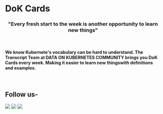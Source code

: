 # DoK Cards

   <h3 align="center"> "Every fresh start to the week is another opportunity to learn new things" </h3>

<br>

#### We know Kubernete's vocabulary can be hard to understand. The Transcript Team at <b>DATA ON KUBERNETES COMMUNITY </b> brings you DoK Cards every week. Making it easier to learn new thingswith definitions and examples.
<br>


## Follow us- 

<a href="https://twitter.com/dokcommunity"><img src="https://img.shields.io/badge/Twitter-1DA1F2?style=for-the-badge&logo=twitter&logoColor=white"></a>
<a href="https://www.linkedin.com/company/data-on-kubernetes-community/"><img src="https://img.shields.io/badge/LinkedIn-0077B5?style=for-the-badge&logo=linkedin&logoColor=white"></a>
<a href="https://dokcommunity.slack.com/"><img src="https://img.shields.io/badge/Slack-4A154B?style=for-the-badge&logo=slack&logoColor=white"></a>


